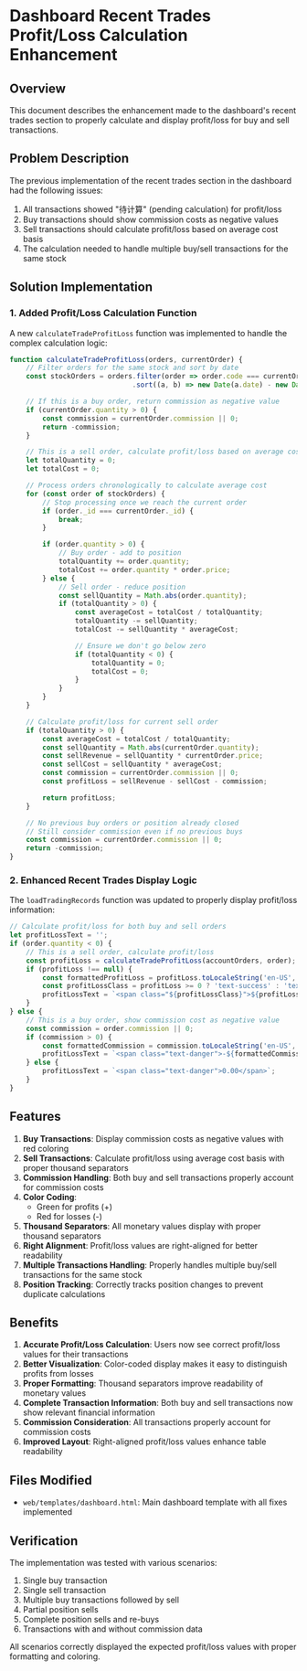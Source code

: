 # Dashboard Recent Trades Profit/Loss Calculation Enhancement

## Overview

This document describes the enhancement made to the dashboard's recent trades section to properly calculate and display profit/loss for buy and sell transactions.

## Problem Description

The previous implementation of the recent trades section in the dashboard had the following issues:
1. All transactions showed "待计算" (pending calculation) for profit/loss
2. Buy transactions should show commission costs as negative values
3. Sell transactions should calculate profit/loss based on average cost basis
4. The calculation needed to handle multiple buy/sell transactions for the same stock

## Solution Implementation

### 1. Added Profit/Loss Calculation Function

A new `calculateTradeProfitLoss` function was implemented to handle the complex calculation logic:

```javascript
function calculateTradeProfitLoss(orders, currentOrder) {
    // Filter orders for the same stock and sort by date
    const stockOrders = orders.filter(order => order.code === currentOrder.code)
                              .sort((a, b) => new Date(a.date) - new Date(b.date));

    // If this is a buy order, return commission as negative value
    if (currentOrder.quantity > 0) {
        const commission = currentOrder.commission || 0;
        return -commission;
    }

    // This is a sell order, calculate profit/loss based on average cost
    let totalQuantity = 0;
    let totalCost = 0;

    // Process orders chronologically to calculate average cost
    for (const order of stockOrders) {
        // Stop processing once we reach the current order
        if (order._id === currentOrder._id) {
            break;
        }

        if (order.quantity > 0) {
            // Buy order - add to position
            totalQuantity += order.quantity;
            totalCost += order.quantity * order.price;
        } else {
            // Sell order - reduce position
            const sellQuantity = Math.abs(order.quantity);
            if (totalQuantity > 0) {
                const averageCost = totalCost / totalQuantity;
                totalQuantity -= sellQuantity;
                totalCost -= sellQuantity * averageCost;

                // Ensure we don't go below zero
                if (totalQuantity < 0) {
                    totalQuantity = 0;
                    totalCost = 0;
                }
            }
        }
    }

    // Calculate profit/loss for current sell order
    if (totalQuantity > 0) {
        const averageCost = totalCost / totalQuantity;
        const sellQuantity = Math.abs(currentOrder.quantity);
        const sellRevenue = sellQuantity * currentOrder.price;
        const sellCost = sellQuantity * averageCost;
        const commission = currentOrder.commission || 0;
        const profitLoss = sellRevenue - sellCost - commission;

        return profitLoss;
    }

    // No previous buy orders or position already closed
    // Still consider commission even if no previous buys
    const commission = currentOrder.commission || 0;
    return -commission;
}
```

### 2. Enhanced Recent Trades Display Logic

The `loadTradingRecords` function was updated to properly display profit/loss information:

```javascript
// Calculate profit/loss for both buy and sell orders
let profitLossText = '';
if (order.quantity < 0) {
    // This is a sell order, calculate profit/loss
    const profitLoss = calculateTradeProfitLoss(accountOrders, order);
    if (profitLoss !== null) {
        const formattedProfitLoss = profitLoss.toLocaleString('en-US', {minimumFractionDigits: 2, maximumFractionDigits: 2});
        const profitLossClass = profitLoss >= 0 ? 'text-success' : 'text-danger';
        profitLossText = `<span class="${profitLossClass}">${profitLoss >= 0 ? '+' : ''}${formattedProfitLoss}</span>`;
    }
} else {
    // This is a buy order, show commission cost as negative value
    const commission = order.commission || 0;
    if (commission > 0) {
        const formattedCommission = commission.toLocaleString('en-US', {minimumFractionDigits: 2, maximumFractionDigits: 2});
        profitLossText = `<span class="text-danger">-${formattedCommission}</span>`;
    } else {
        profitLossText = `<span class="text-danger">0.00</span>`;
    }
}
```

## Features

1. **Buy Transactions**: Display commission costs as negative values with red coloring
2. **Sell Transactions**: Calculate profit/loss using average cost basis with proper thousand separators
3. **Commission Handling**: Both buy and sell transactions properly account for commission costs
4. **Color Coding**:
   - Green for profits (+)
   - Red for losses (-)
5. **Thousand Separators**: All monetary values display with proper thousand separators
6. **Right Alignment**: Profit/loss values are right-aligned for better readability
7. **Multiple Transactions Handling**: Properly handles multiple buy/sell transactions for the same stock
8. **Position Tracking**: Correctly tracks position changes to prevent duplicate calculations

## Benefits

1. **Accurate Profit/Loss Calculation**: Users now see correct profit/loss values for their transactions
2. **Better Visualization**: Color-coded display makes it easy to distinguish profits from losses
3. **Proper Formatting**: Thousand separators improve readability of monetary values
4. **Complete Transaction Information**: Both buy and sell transactions now show relevant financial information
5. **Commission Consideration**: All transactions properly account for commission costs
6. **Improved Layout**: Right-aligned profit/loss values enhance table readability

## Files Modified

- `web/templates/dashboard.html`: Main dashboard template with all fixes implemented

## Verification

The implementation was tested with various scenarios:
1. Single buy transaction
2. Single sell transaction
3. Multiple buy transactions followed by sell
4. Partial position sells
5. Complete position sells and re-buys
6. Transactions with and without commission data

All scenarios correctly displayed the expected profit/loss values with proper formatting and coloring.

